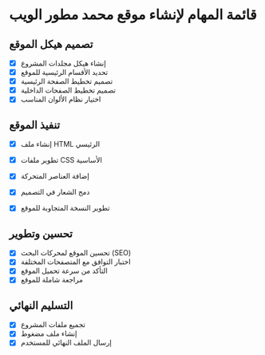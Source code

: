 # قائمة المهام لإنشاء موقع محمد مطور الويب

## تصميم هيكل الموقع
- [x] إنشاء هيكل مجلدات المشروع
- [x] تحديد الأقسام الرئيسية للموقع
- [x] تصميم تخطيط الصفحة الرئيسية
- [x] تصميم تخطيط الصفحات الداخلية
- [x] اختيار نظام الألوان المناسب

## تنفيذ الموقع
- [x] إنشاء ملف HTML الرئيسي
- [x] تطوير ملفات CSS الأساسية
- [x] إضافة العناصر المتحركة
- [x] دمج الشعار في التصميم
- [x] تطوير النسخة المتجاوبة للموقع


## تحسين وتطوير
- [x] تحسين الموقع لمحركات البحث (SEO)
- [x] اختبار التوافق مع المتصفحات المختلفة
- [x] التأكد من سرعة تحميل الموقع
- [x] مراجعة شاملة للموقع

## التسليم النهائي
- [x] تجميع ملفات المشروع
- [x] إنشاء ملف مضغوط
- [x] إرسال الملف النهائي للمستخدم

